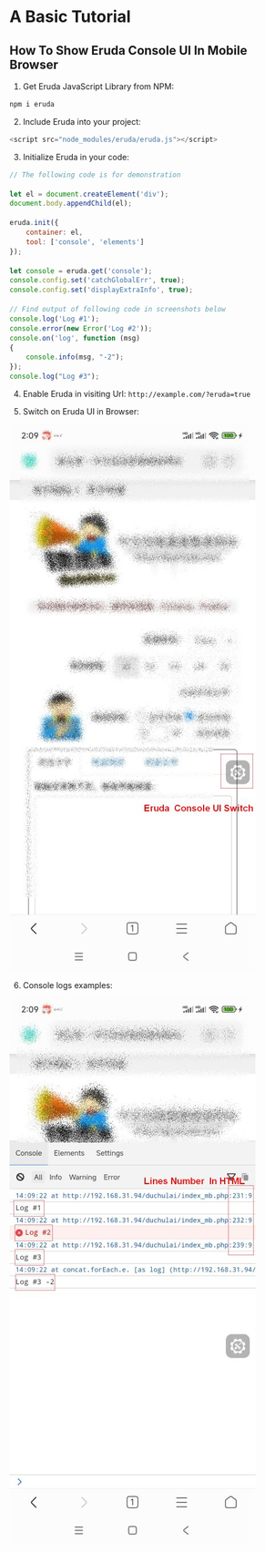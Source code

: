 # A Basic Tutorial

## How To Show Eruda Console UI In Mobile Browser

1. Get Eruda JavaScript Library from NPM:
```JavaScript
npm i eruda
```

2. Include Eruda into your project:
```JavaScript
<script src="node_modules/eruda/eruda.js"></script>
```

3. Initialize Eruda in your code:
```JavaScript
// The following code is for demonstration

let el = document.createElement('div');
document.body.appendChild(el);

eruda.init({
    container: el,
    tool: ['console', 'elements']
});

let console = eruda.get('console');
console.config.set('catchGlobalErr', true);
console.config.set('displayExtraInfo', true);

// Find output of following code in screenshots below
console.log('Log #1');
console.error(new Error('Log #2'));
console.on('log', function (msg) 
{
    console.info(msg, "-2");
});
console.log("Log #3");
```

4. Enable Eruda in visiting Url:
`http://example.com/?eruda=true`

5. Switch on Eruda UI in Browser:

![Switch on Eruda UI](assets/switch_on_Eruda_UI.jpg)

6. Console logs examples:

![Logs examples](assets/logs_examples.jpg)

